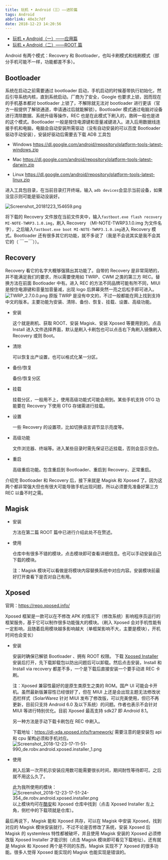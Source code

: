 ```yaml
---
title: 玩机 • Android（三）——进阶篇
tags: Android
abbrlink: 40e3c7df
date: 2018-12-23 14:20:56
---
```


- [玩机 • Android（一）——应用篇](https://hoshizora.tw/posts/9e7b6f05.html)
- [玩机 • Android（二）——ROOT 篇](https://hoshizora.tw/posts/fab8c3b3.html)

Android 有两个模式：Recovery 和 Bootloader，也叫卡刷模式和线刷模式（部分手机可能不一样，功能都差不多）。

## Bootloader
  
系统在启动之前需要通过 bootloader 启动，手机启动的时候基带执行初始化，然后引导系统内核，直到系统启动。厂商为了安全，Google 也要求上锁，因而现在的手机基本都对 bootloader 上锁了，不解除就无法对 bootloader 进行更该（官方一般提供了解锁通道，申请通过后就能解锁）。Bootloader 模式通过电脑对设备进行清除数据、系统升级等操作，REC 也是在此模式下刷入的，救砖一般也是进的这个模式。Bootloader 一般是按住电源键和音量减键进入。进入后用数据线连接手机和电脑，电脑会自动安装所需驱动（没有自动安装的可以百度 Bootloader 驱动手动安装），安装好驱动后需要去下载 ADB 工具包
  
- Windows <https://dl.google.com/android/repository/platform-tools-latest-windows.zip>

- Mac <https://dl.google.com/android/repository/platform-tools-latest-darwin.zip>

- Linux
<https://dl.google.com/android/repository/platform-tools-latest-linux.zip>

进入工具包目录，在当前目录打开终端，输入 `adb devices`会显示当前设备，如果没显示则可能是驱动没装好。

![Screenshot_20181223_154659.png](https://i.loli.net/2018/12/23/5c1f3dca16d41.png)

将下载的 Recovery 文件放在当前文件夹中，输入`fastboot.exe flash recovery MI-NOTE-TWRP3.1.0.img`，刷入 Recovery （MI-NOTE-TWRP3.1.0.img 为文件名字），之后输入`fastboot.exe boot MI-NOTE-TWRP3.1.0.img`进入 Recovery 模式。Bootloader 还有很多其它的功能，就不多说了（我是不会说其实是我不会其它的（ ￣ー￣））。

## Recovery

Recovery 看它的名字大概够强猜出其功能了。自带的 Recovery 是非常简陋的，并不能满足我们的要求，所以需要使用如 TWRP、CWM 之类的第三方 REC。替换方法在前面 Bootloader 中有。进入 REC 的方法不同品牌可能有所不同，MIUI 是按住电源键和音量加音量减，出现 logo 后屏幕突然一亮之后松手即可进入。
![TWRP_2.7.0.0.png](https://i.loli.net/2018/12/23/5c1f47bbbe168.png)
原版 TWRP 是没有中文的，不过一般都能在网上找到支持中文的版本。主要功能为安装、清除、备份、恢复、挂载、设置、高级功能。

- 安装

    这个就是刷机、获取 ROOT、安装 Magisk、安装 Xposed 等要用到的。点击 Install 进入文件选择界面，默认是刷入卡刷包也可以点击右下角刷入镜像刷入 Recovery 或则 Boot。
- 清除

    可以恢复出产设置，也可以格式化某一分区。
- 备份/恢复
  
    备份/恢复分区
- 挂载

    挂载分区，一般用不上，使用高级功能式可能会用到。某些手机支持 OTG 功能要在 Recovery 下使用 OTG 存储需进行挂载。
- 设置
  
    一些 Recovery 的设置项，比如切换语言调节显示亮度等。
- 高级功能

    文件浏览器、终端等。进入某些目录时需先保证已近挂载，否则会显示空白。
- 重启

    高级重启功能。包含重启到 Bootloader、重启到 Recovery、正常重启。

介绍完 Bootloader 和 Recovery 后，接下来就是 Magisk 和 Xposed 了。因为这两个都非常强大但也有很大可能导致手机出现问题，所以必须要先准备好第三方 REC 以备不时之需。

## Magisk

- 安装

    方法在第二篇 ROOT 篇中已进行介绍此处不在赘述。

- 使用
  
  仓库中有很多不错的模块，点击模块即可查看详细信息。也可以手动安装自己下载的模块。

  注：Magisk 模块可以看做是将模块内容替换系统中对应内容。安装模块前最好打开查看下是否对自己有用。

## Xposed

官网：<https://repo.xposed.info/>

Xposed 框架是一款可以在不修改 APK 的情况下（修改系统）影响程序员运行的框架服务，基于它可以制作很多功能强大的模块。（刷入 Xposed 会对手机性能有一定影响，且随着启用模块越多影响越大（单框架影响不大，主要是模块），开机时间也会变长）

- 安装
  
  安装时确保已解锁 Bootloader 、拥有 ROOT 权限。
  下载 [Xposed Installer](https://www.coolapk.com/apk/de.robv.android.xposed.installer) 安装后打开，先下载卸载包以防出问题后可以卸载。然后点击安装，Install 和 Install via recovery 都差不多，一个是下载后直接安装一个要手动进 REC 卡刷。
  
  注：Xposed 兼容性最好的是原生类原生之类的 ROM。国产 UI 可能会卡开机。虽然最新版兼容性已经很好了，但在 MIUI 上还是会出现主题无法修改状态栏样式（SolarWarez 针对 MIUI 发布了修改版，可以完美使用，但已不再更新，目前只支持 Android 6.0 及以下系统）的问题。作者也表示不会针对 MIUI 等进行特别优化。目前 Xposed 最高支持 sdk27 即 Android 8.1。

  另一种方法是手动下载卡刷包在 REC 中刷入。

  下载地址：<https://dl-xda.xposed.info/framework/>
  需要注意的是安装包 api 和 cpu 架构必须和手机对应。
  ![Screenshot_2018-12-23-17-11-51-990_de.robv.android.xposed.installer_1.png](https://i.loli.net/2018/12/23/5c1f58022cc48.png)

- 使用

    刷入后第一次开机示安装应用数可能需要很长时间，期间耐性等待即可。之后就不用这么久了。

    此为我所使用的模块：
    ![Screenshot_2018-12-23-17-51-24-354_de.robv.android.xposed.installer.png](https://i.loli.net/2018/12/23/5c1f5b674418b.png)
    以上模块均可在[酷安](https://www.coolapk.com)和 Xposed 仓库中找到（点击 Xposed Installer 左上角，侧栏中的下载项就是仓库）。

最后再说下，Magisk 能和 Xposed 共存，可以在 Magisk 中安装 Xposed，找到对应的 Magisk 模块安装就行，不过不论是否修改了系统，安装 Xposed 后 Magisk 的 systemless 特性都被破坏，并且使用 Magisk 安装的 Xposed 必须修改版 Xposed Installer 才能识别（点击 Magisk 模块即可看见下载地址）。还有就是 Magisk 和 Xposed 两个是不同的东西，Magisk 实现不了 Xposed 的很多功能。很多人觉得 Xposed 能实现的 Magisk 也能实现是错误的。